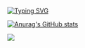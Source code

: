 
[![Typing SVG](https://readme-typing-svg.herokuapp.com/?lines=Hi+there+👋;Stay+as+long+as+you+like)](https://git.io/typing-svg)

[![Anurag's GitHub stats](https://github-readme-stats.vercel.app/api?username=galileo-dev&show_icons=true&theme=)](https://github.com/galileo-dev  )




<a href="https://www.buymeacoffee.com/galileo"><img src="https://img.buymeacoffee.com/button-api/?text=Buy me a coffee&emoji=&slug=galileo&button_colour=FF5F5F&font_colour=ffffff&font_family=Poppins&outline_colour=000000&coffee_colour=FFDD00" /></a>

